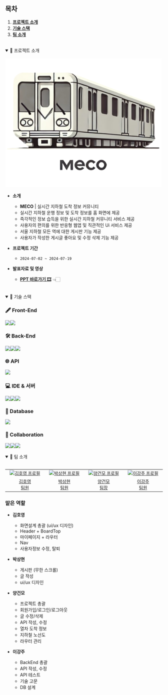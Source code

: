 ## 목차

1. [**프로젝트 소개**](#프로젝트-소개)
2. [**기술 스택**](#기술-스택)
3. [**팀 소개**](#팀-소개)

<!-- 3. [**주요 기능**](#주요-기능) -->
<!-- 4. [**아키텍처**](#아키텍처) -->

<br>

<details open>
  <summary id="프로젝트-소개">📌 프로젝트 소개</summary>
  <br>

  <img width="500" alt="제목 없음" src="https://github.com/kosa-3rd/metro-comm-vue/blob/main/src/assets/NO_Route.png">

  - **소개**

    - **MECO** | 실시간 지하철 도착 정보 커뮤니티<br/>
    - 실시간 지하철 운행 정보 및 도착 정보를 홈 화면에 제공 
    - 즉각적인 정보 습득을 위한 실시간 지하철 커뮤니티 서비스 제공
    - 사용자의 편의를 위한 반응형 웹앱 및 직관적인 Ui 서비스 제공
    - 서울 지하철 모든 역에 대한 게시판 기능 제공
    - 사용자가 작성한 게시글 좋아요 및 수정 삭제 기능 제공


  - **프로젝트 기간**

    - ```2024-07-02 ~ 2024-07-19``` <br/>

  - **발표자료 및 영상**
    - [**PPT 바로가기 🎞**](https://drive.google.com/file/d/1y6lsrytUpYA4JtzGbAbYIVMyzuNanhAX/view?usp=sharing) 👈🏻

</details>

<br/>

<details open>
  <summary id="기술-스택">📌 기술 스택</summary>

  ### 🖋 Front-End

  <div style="display: flex;">
    <img src="https://img.shields.io/badge/Vue3-4FC08D?style=for-the-badge&logo=vue.js&logoColor=white">
    <img src="https://img.shields.io/badge/Tailwind%20CSS-06B6D4?style=for-the-badge&logo=tailwindcss&logoColor=white">
  </div>

  ### 🛠 Back-End

  <div style="display: flex;">
    <img src="https://img.shields.io/badge/Spring%20Boot-6DB33F?style=for-the-badge&logo=spring-boot&logoColor=white">
    <img src="https://img.shields.io/badge/JPA-007396?style=for-the-badge&logo=hibernate&logoColor=white">
    <img src="https://img.shields.io/badge/Gradle-02303A?style=for-the-badge&logo=gradle&logoColor=white">
  </div>

  ### 🌐 API

  <div style="display: flex;">
    <img src="https://img.shields.io/badge/서울%20열린데이터광장-blue?style=for-the-badge">
  </div>

  ### 💻 IDE & 서버

  <div style="display: flex;">
    <img src="https://img.shields.io/badge/IntelliJ%20IDEA-000000?style=for-the-badge&logo=intellij-idea&logoColor=white">
    <img src="https://img.shields.io/badge/Visual%20Studio-5C2D91?style=for-the-badge&logo=visual-studio&logoColor=white">
    <img src="https://img.shields.io/badge/Spring%20Cloud%20Sleuth-6DB33F?style=for-the-badge&logo=spring&logoColor=white">
  </div>

  ### 📂 Database

  <div style="display: flex;">
    <img src="https://img.shields.io/badge/MySQL-4479A1?style=for-the-badge&logo=mysql&logoColor=white">
  </div>

  ### 🎨 Collaboration

  <div style="display: flex;">
    <img src="https://img.shields.io/badge/notion-000000?style=for-the-badge&logo=notion&logoColor=white" />
    <img src="https://img.shields.io/badge/github-181717?style=for-the-badge&logo=github&logoColor=white" />
    <img src="https://img.shields.io/badge/Figma-1A2B4B?style=for-the-badge&logo=figma&logoColor=white" />
  </div>

</details>

<!--details open>
  <summary id="주요-기능">📌 주요 기능</summary>

  내용 여기에 추가...

</details--!>

<!--details open>
  <summary id="아키텍처">📌 아키텍처</summary>

  내용 여기에 추가...

</details-->

<br/>

<details open>
  <summary id="팀-소개">📌 팀 소개</summary>
 <br>
  <table>
    <tr>
      <td align="center" width="200px">
        <a href="https://github.com/kim-hoyoung" target="_blank">
          <img src="https://avatars.githubusercontent.com/u/65858323?v=4" alt="김호영 프로필" />
        </a>
      </td>
      <td align="center" width="200px">
        <a href="https://github.com/pppssshhh" target="_blank">
          <img src="https://avatars.githubusercontent.com/u/111171978?v=4" alt="박상현 프로필" />
        </a>
      </td>
      <td align="center" width="200px">
        <a href="https://github.com/rjsah09" target="_blank">
          <img src="https://avatars.githubusercontent.com/u/83952174?v=4" alt="양건모 프로필" />
        </a>
      </td>
      <td align="center" width="200px">
        <a href="https://github.com/gangfunction" target="_blank">
          <img src="https://avatars.githubusercontent.com/u/62240333?v=4" alt="이강주 프로필" />
        </a>
      </td>
    </tr>

  <tr>
    <td align="center">
      <a href="https://github.com/kim-hoyoung" target="_blank">
        김호영<br />
                팀원
      </a>
    </td>
    <td align="center">
      <a href="https://github.com/pppssshhh" target="_blank">
        박상현<br />
                팀원
      </a>
    </td>
    <td align="center">
      <a href="https://github.com/rjsah09" target="_blank">
        양건모<br />
                팀장
      </a>
    </td> 
    <td align="center">
      <a href="https://github.com/gangfunction" target="_blank">
        이강주<br />
                팀원
       </a>
    </td>
  </tr>
</table>

  ### 맡은 역할
  - **김호영**
    - 화면설계 총괄 (ui/ux 디자인)
    - Header + BoardTop
    - 마이페이지 + 라우터
    - Nav
    - 사용자정보 수정, 탈퇴
      
  - **박상현**
    - 게시판 (무한 스크롤)
    - 글 작성
    - ui/ux 디자인
      
  - **양건모**
    - 프로젝트 총괄
    - 회원가입/로그인/로그아웃
    - 글 수정/삭제
    - API 작성, 수정
    - 열차 도착 정보
    - 지하철 노선도
    - 라우터 관리
      
  - **이강주**
    - BackEnd 총괄
    - API 작성, 수정
    - API 테스트
    - 기술 고문
    - DB 설계

</details>
